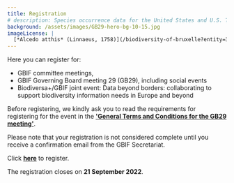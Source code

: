 ```yaml
---
title: Registration
# description: Species occurrence data for the United States and U.S. Territories.
background: /assets/images/GB29-hero-bg-10-15.jpg
imageLicense: |
  [*Alcedo atthis* (Linnaeus, 1758)](/biodiversity-of-bruxelle?entity=3058851394&view=TABLE) observed in Belgium by jrassart (licensed under http://creativecommons.org/licenses/by-nc/4.0/)
---
```


Here you can register for:
- GBIF committee meetings,
- GBIF Governing Board meeting 29 (GB29), including social events
- Biodiversa+/GBIF joint event: Data beyond borders: collaborating to support biodiversity information needs in Europe and beyond

Before registering, we kindly ask you to read the requirements for registering for the event in the **['General Terms and Conditions for the GB29 meeting'](/assets/documents/GB29_terms.pdf)**. 

Please note that your registration is not considered complete until you receive a confirmation email from the GBIF Secretariat. 

Click **[here](https://forms.gle/Hh3qY7LBgBPF3NXB6)** to register. 

The registration closes on **21 September 2022**. 
